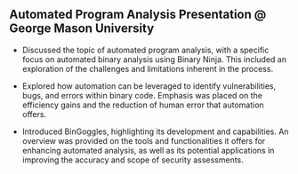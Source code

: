## Automated Program Analysis Presentation @ George Mason University
- Discussed the topic of automated program analysis, with a specific focus on automated binary analysis using Binary Ninja. This included an exploration of the challenges and limitations inherent in the process.

- Explored how automation can be leveraged to identify vulnerabilities, bugs, and errors within binary code. Emphasis was placed on the efficiency gains and the reduction of human error that automation offers.

- Introduced BinGoggles, highlighting its development and capabilities. An overview was provided on the tools and functionalities it offers for enhancing automated analysis, as well as its potential applications in improving the accuracy and scope of security assessments.
